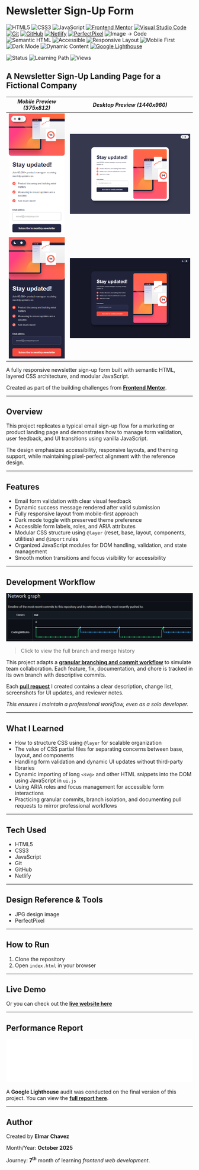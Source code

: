 # Newsletter Sign-Up Form

![HTML5](https://img.shields.io/badge/HTML5-E34F26?style=for-the-badge&logo=html5&logoColor=white)
![CSS3](https://img.shields.io/badge/CSS3-1572B6?style=for-the-badge&logo=css3&logoColor=white)
![JavaScript](https://img.shields.io/badge/JavaScript-F7DF1E?style=for-the-badge&logo=javascript&logoColor=black)
[![Frontend Mentor](https://img.shields.io/badge/Frontend%20Mentor-3e54a3?style=for-the-badge&logo=frontendmentor&logoColor=white)](https://www.frontendmentor.io/)
[![Visual Studio Code](https://img.shields.io/badge/VS%20Code-007ACC?style=for-the-badge&logo=visual-studio-code&logoColor=white)](https://code.visualstudio.com/)
[![Git](https://img.shields.io/badge/Git-F05032?style=for-the-badge&logo=git&logoColor=white)](https://git-scm.com/)
[![GitHub](https://img.shields.io/badge/GitHub-181717?style=for-the-badge&logo=github&logoColor=white)](https://github.com/)
[![Netlify](https://img.shields.io/badge/Netlify-00C7B7?style=for-the-badge&logo=netlify&logoColor=white)](https://www.netlify.com/)
[![PerfectPixel](https://img.shields.io/badge/PerfectPixel-F56C94?style=for-the-badge)](https://chrome.google.com/webstore/detail/perfectpixel-by-welldonecod/dkaagdgjmgdmbnecmcefdhjekcoceebi)
![Image → Code](https://img.shields.io/badge/Image%20→%20Code-✔️-6a1b9a?style=for-the-badge&labelColor=2e003e&logoColor=white)
![Semantic HTML](https://img.shields.io/badge/Semantic%20HTML-ff9800?style=for-the-badge)
![Accessible](https://img.shields.io/badge/Accessibility-A11Y-0052cc?style=for-the-badge)
![Responsive Layout](https://img.shields.io/badge/Responsive%20Layout-Full%20Support-blue?style=for-the-badge)
![Mobile First](https://img.shields.io/badge/Mobile--First-Design-orange?style=for-the-badge)
![Dark Mode](https://img.shields.io/badge/Dark--Mode-Available-111?style=for-the-badge&logo=halfbrickstudios&logoColor=white)
![Dynamic Content](https://img.shields.io/badge/Dynamic%20Content-Available-673ab7?style=for-the-badge)
[![Google Lighthouse](https://img.shields.io/badge/Lighthouse-Audit-00B0FF?style=for-the-badge&logo=lighthouse&logoColor=white)](./assets/downloads/lighthouse-performance-report.pdf)

![Status](https://img.shields.io/badge/status-complete-brightgreen)
![Learning Path](https://img.shields.io/badge/learning%20path-month%207-blue)
![Views](https://visitor-badge.laobi.icu/badge?page_id=CodingWithJiro.frontend-mentor-newsletter-sign-up-form&left_text=repo%20views)

## A Newsletter Sign-Up Landing Page for a Fictional Company

| _Mobile Preview (375x812)_                                   | _Desktop Preview (1440x960)_                                    |
| ------------------------------------------------------------ | --------------------------------------------------------------- |
| ![Mobile](./assets/img/site-preview-mobile_375x812.png)      | ![Desktop](./assets/img/site-preview-desktop_1440x960.png)      |
| ![Mobile](./assets/img/site-preview-mobile-dark_375x812.png) | ![Desktop](./assets/img/site-preview-desktop-dark_1440x960.png) |

A fully responsive newsletter sign-up form built with semantic HTML, layered CSS architecture, and modular JavaScript.

Created as part of the building challenges from **[Frontend Mentor](https://www.frontendmentor.io/)**.

---

## Overview

This project replicates a typical email sign-up flow for a marketing or product landing page and demonstrates how to manage form validation, user feedback, and UI transitions using vanilla JavaScript.

The design emphasizes accessibility, responsive layouts, and theming support, while maintaining pixel-perfect alignment with the reference design.

---

## Features

- Email form validation with clear visual feedback
- Dynamic success message rendered after valid submission
- Fully responsive layout from mobile-first approach
- Dark mode toggle with preserved theme preference
- Accessible form labels, roles, and ARIA attributes
- Modular CSS structure using `@layer` (reset, base, layout, components, utilities) and `@import` rules
- Organized JavaScript modules for DOM handling, validation, and state management
- Smooth motion transitions and focus visibility for accessibility

---

## Development Workflow

[![Network Graph](./assets/img/network-graph.png)](https://github.com/CodingWithJiro/frontend-mentor-newsletter-sign-up-form/network)

> Click to view the full branch and merge history

This project adapts a **[granular branching and commit workflow](https://github.com/CodingWithJiro/frontend-mentor-newsletter-sign-up-form/network)** to simulate team collaboration. Each feature, fix, documentation, and chore is tracked in its own branch with descriptive commits.

Each **[pull request](https://github.com/CodingWithJiro/frontend-mentor-newsletter-sign-up-form/pulls?q=is%3Apr+is%3Aclosed)** I created contains a clear description, change list, screenshots for UI updates, and reviewer notes.

_This ensures I maintain a professional workflow, even as a solo developer._

---

## What I Learned

- How to structure CSS using `@layer` for scalable organization
- The value of CSS partial files for separating concerns between base, layout, and components
- Handling form validation and dynamic UI updates without third-party libraries
- Dynamic importing of long `<svg>` and other HTML snippets into the DOM using JavaScript in `ui.js`
- Using ARIA roles and focus management for accessible form interactions
- Practicing granular commits, branch isolation, and documenting pull requests to mirror professional workflows

---

## Tech Used

- HTML5
- CSS3
- JavaScript
- Git
- GitHub
- Netlify

---

## Design Reference & Tools

- JPG design image
- PerfectPixel

---

## How to Run

1. Clone the repository
2. Open `index.html` in your browser

---

## Live Demo

Or you can check out the **[live website here](https://newsletter-form-jiro.netlify.app/)**

---

## Performance Report

[![Lighthouse Report Preview](./assets/img/lighthouse-report.png)](./assets/downloads/lighthouse-performance-report.pdf)

A **Google Lighthouse** audit was conducted on the final version of this project. You can view the **[full report here](./assets/downloads/lighthouse-performance-report.pdf)**.

---

## Author

Created by **Elmar Chavez**

Month/Year: **October 2025**

Journey: **7<sup>th</sup>** month of learning _frontend web development_.
